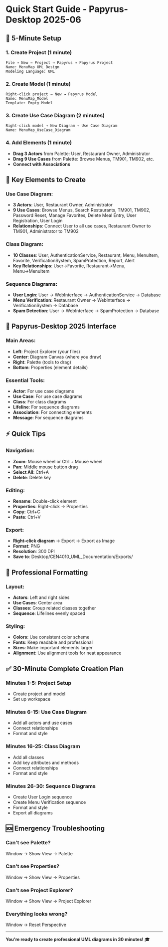 # Quick Start Guide - Papyrus-Desktop 2025-06

## 🚀 **5-Minute Setup**

### **1. Create Project (1 minute)**
```
File → New → Project → Papyrus → Papyrus Project
Name: MenuMap_UML_Design
Modeling Language: UML
```

### **2. Create Model (1 minute)**
```
Right-click project → New → Papyrus Model
Name: MenuMap_Model
Template: Empty Model
```

### **3. Create Use Case Diagram (2 minutes)**
```
Right-click model → New Diagram → Use Case Diagram
Name: MenuMap_UseCase_Diagram
```

### **4. Add Elements (1 minute)**
- **Drag 3 Actors** from Palette: User, Restaurant Owner, Administrator
- **Drag 9 Use Cases** from Palette: Browse Menus, TM901, TM902, etc.
- **Connect with Associations**

## 🎯 **Key Elements to Create**

### **Use Case Diagram:**
- **3 Actors**: User, Restaurant Owner, Administrator
- **9 Use Cases**: Browse Menus, Search Restaurants, TM901, TM902, Password Reset, Manage Favorites, Delete Meal Entry, User Registration, User Login
- **Relationships**: Connect User to all use cases, Restaurant Owner to TM901, Administrator to TM902

### **Class Diagram:**
- **10 Classes**: User, AuthenticationService, Restaurant, Menu, MenuItem, Favorite, VerificationSystem, SpamProtection, Report, Alert
- **Key Relationships**: User→Favorite, Restaurant→Menu, Menu→MenuItem

### **Sequence Diagrams:**
- **User Login**: User → WebInterface → AuthenticationService → Database
- **Menu Verification**: Restaurant Owner → WebInterface → VerificationSystem → Database
- **Spam Detection**: User → WebInterface → SpamProtection → Database

## 🔧 **Papyrus-Desktop 2025 Interface**

### **Main Areas:**
- **Left**: Project Explorer (your files)
- **Center**: Diagram Canvas (where you draw)
- **Right**: Palette (tools to drag)
- **Bottom**: Properties (element details)

### **Essential Tools:**
- **Actor**: For use case diagrams
- **Use Case**: For use case diagrams
- **Class**: For class diagrams
- **Lifeline**: For sequence diagrams
- **Association**: For connecting elements
- **Message**: For sequence diagrams

## ⚡ **Quick Tips**

### **Navigation:**
- **Zoom**: Mouse wheel or Ctrl + Mouse wheel
- **Pan**: Middle mouse button drag
- **Select All**: Ctrl+A
- **Delete**: Delete key

### **Editing:**
- **Rename**: Double-click element
- **Properties**: Right-click → Properties
- **Copy**: Ctrl+C
- **Paste**: Ctrl+V

### **Export:**
- **Right-click diagram** → Export → Export as Image
- **Format**: PNG
- **Resolution**: 300 DPI
- **Save to**: Desktop/CEN4010_UML_Documentation/Exports/

## 🎨 **Professional Formatting**

### **Layout:**
- **Actors**: Left and right sides
- **Use Cases**: Center area
- **Classes**: Group related classes together
- **Sequence**: Lifelines evenly spaced

### **Styling:**
- **Colors**: Use consistent color scheme
- **Fonts**: Keep readable and professional
- **Sizes**: Make important elements larger
- **Alignment**: Use alignment tools for neat appearance

## ✅ **30-Minute Complete Creation Plan**

### **Minutes 1-5**: Project Setup
- Create project and model
- Set up workspace

### **Minutes 6-15**: Use Case Diagram
- Add all actors and use cases
- Connect relationships
- Format and style

### **Minutes 16-25**: Class Diagram
- Add all classes
- Add key attributes and methods
- Connect relationships
- Format and style

### **Minutes 26-30**: Sequence Diagrams
- Create User Login sequence
- Create Menu Verification sequence
- Format and style
- Export all diagrams

## 🆘 **Emergency Troubleshooting**

### **Can't see Palette?**
Window → Show View → Palette

### **Can't see Properties?**
Window → Show View → Properties

### **Can't see Project Explorer?**
Window → Show View → Project Explorer

### **Everything looks wrong?**
Window → Reset Perspective

---

**You're ready to create professional UML diagrams in 30 minutes!** 🎓
